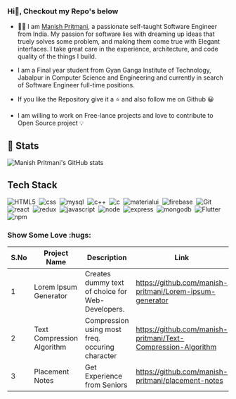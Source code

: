 ### Hi👋, Checkout my Repo's below
- 👨‍🎓 I am [Manish Pritmani](https://www.linkedin.com/in/manish-pritmani/), a passionate self-taught Software Engineer from India. My passion for software lies with dreaming up ideas that truely solves some problem, and making them come true with Elegant interfaces. I take great care in the experience, architecture, and code quality of the things I build.
- I am a Final year student from Gyan Ganga Institute of Technology, Jabalpur in Computer Science and Engineering and currently in search of Software Engineer full-time positions.

 
- If you like the Repository give it a ⭐ and also follow me on Github 😀
- I am willing to work on Free-lance projects and love to contribute to Open Source project 💡

##  🎯 Stats
![Manish Pritmani's GitHub stats](https://github-readme-stats.vercel.app/api?username=manish-pritmani&theme=vue&show_icons=true&count_private=true&include_all_commits=true)

## Tech Stack


<!-- ![typescript](https://img.shields.io/badge/TypeScript-007ACC?style=for-the-badge&logo=typescript&logoColor=white)&nbsp;![html](https://img.shields.io/badge/HTML5-E34F26?style=for-the-badge&logo=html5&logoColor=white)&nbsp; -->
![HTML5](https://img.shields.io/badge/html5-%23E34F26.svg?style=for-the-badge&logo=html5&logoColor=white)&nbsp;
![css](https://img.shields.io/badge/CSS3-1572B6?style=for-the-badge&logo=css3&logoColor=white)&nbsp;
![mysql](https://img.shields.io/badge/MySQL-00000F?style=for-the-badge&logo=mysql&logoColor=white)&nbsp;
![c++](https://img.shields.io/badge/C%2B%2B-00599C?style=for-the-badge&logo=c%2B%2B&logoColor=white)&nbsp;
![c](https://img.shields.io/badge/C-00599C?style=for-the-badge&logo=c&logoColor=white)&nbsp;
![materialui](https://img.shields.io/badge/Material--UI-0081CB?style=for-the-badge&logo=material-ui&logoColor=white)&nbsp;
![firebase](https://img.shields.io/badge/firebase-ffca28?style=for-the-badge&logo=firebase&logoColor=white)&nbsp;
![Git](https://img.shields.io/badge/git-%23F05033.svg?style=for-the-badge&logo=git&logoColor=white)&nbsp;
![react](https://img.shields.io/badge/React-20232A?style=for-the-badge&logo=react&logoColor=61DAFB)&nbsp;
![redux](https://img.shields.io/badge/Redux-593D88?style=for-the-badge&logo=redux&logoColor=white)&nbsp;
![javascript](https://img.shields.io/badge/JavaScript-F7DF1E?style=for-the-badge&logo=javascript&logoColor=black)&nbsp;
![node](https://img.shields.io/badge/Node.js-43853D?style=for-the-badge&logo=node-dot-js&logoColor=white)&nbsp;
![express](https://img.shields.io/badge/Express.js-000000?style=for-the-badge&logo=express&logoColor=white)&nbsp;
![mongodb](https://img.shields.io/badge/MongoDB-4EA94B?style=for-the-badge&logo=mongodb&logoColor=white)&nbsp;
![Flutter](https://img.shields.io/badge/Flutter-%2302569B.svg?style=for-the-badge&logo=Flutter&logoColor=white)
![npm](https://img.shields.io/badge/npm-CB3837?style=for-the-badge&logo=npm&logoColor=white)

<h3 align="left">Show Some Love :hugs: </h3>

| S.No | Project Name | Description | Link | Tech Stack |
| ------ | ------------ | ------ | ----- | -------- |
| 1 | Lorem Ipsum Generator | Creates dummy text of choice for Web-Developers. | https://github.com/manish-pritmani/Lorem-ipsum-generator | React Js |
| 2 | Text Compression Algorithm | Compression using most freq. occuring character | https://github.com/manish-pritmani/Text-Compression-Algorithm | C++ |
| 3 | Placement Notes | Get Experience from Seniors | https://github.com/manish-pritmani/placement-notes | Dart |
<!--<img src="https://user-images.githubusercontent.com/65852995/104610952-99d16c80-56aa-11eb-847b-22dddb3ddb51.jpeg" height="150px" width="100%">-->
<!--
- 👨‍🎓 I am Manish Pritmani [Manish Pritmani](https://github.com/manish-pritmani/), Currently I am a third year student from Gyan Ganga Institute of Technology, Jabalpur in Computer Science and Engineering.
- 💬 I am willing to work on Free-lance projects and love to contribute to Open Source project 💡-->
<!--
- 📫 You can reach me out here: 
      #1 💌  [manish-pritmani](mailto:manish.pritmani06@gmail.com)
      #2  <a href="https://www.linkedin.com/in/manish-pritmani/"><img src="https://www.usm.edu/images/linkedinlogo.png" width="80px"></a>
- 🌱 DevOps and Machine Learning interests me alot. 
- ⚡ Fun fact: ...Thinking ...-->
<!--
- 📘 Connect with me on Linkedin : [Manish Pritmani](https://www.linkedin.com/in/manish-pritmani/)-->



<!--
<h2 align="center">Please Show Some Love :hugs: </h2>
| SL No | Project Name | Description | Link | Tech Stack |
| ------ | ------------ | ------ | ----- | -------- |
| 1 | Resume Generator | Generate your Resume using the application | https://github.com/DiptoChakrabarty/Resume-Generator | Flask,Sql | 
| 2 | Deployments | Deployment of various projects in Docker containers | https://github.com/CodeChefVIT/deployments | Docker, Docker Compose , nginx | -->
